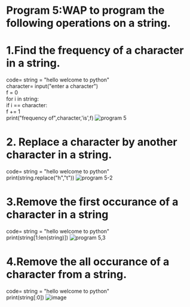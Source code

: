 # Program 5:WAP to program the following operations on a string.
# 1.Find the frequency of a character in a string.
code= string = "hello welcome to python"
<br>
character= input("enter a character")
<br>
f = 0
<br>
for i in string:
<br>
    if i == character:
    <br>
        f += 1
        <br>
print("frequency of",character,'is',f)
![program 5](https://github.com/user-attachments/assets/79b926ad-9634-467d-8fd1-ca2bbe8f1d16)

# 2. Replace a character by another character in a string.
code= string = "hello welcome to python"
<br>
print(string.replace("h","t")) 
![program 5-2](https://github.com/user-attachments/assets/5c8fc874-a148-4e55-b6ce-39e27885885d)

# 3.Remove the first occurance of a character in a string
code= string = "hello welcome to python"
<br>
print(string[1:len(string)]) 
![program 5,3](https://github.com/user-attachments/assets/c7d37e68-c2cb-4786-98d9-73f18a82c5a5)

# 4.Remove the all occurance of a character from a string.
code= string = "hello welcome to python"
<br>
print(string[:0])
![image](https://github.com/user-attachments/assets/be19eec9-e432-4302-8ef2-c4e9ce2e5cc8)









